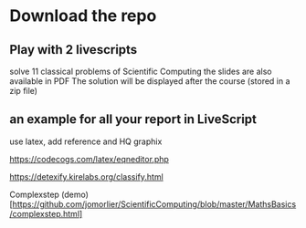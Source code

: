# Download the repo


## Play with 2 livescripts

solve 11 classical problems of Scientific Computing
the slides are also available in PDF
The solution will be displayed after the course (stored in a zip file)

## an example for all your report in LiveScript
use latex, add reference and HQ graphix

https://codecogs.com/latex/eqneditor.php

https://detexify.kirelabs.org/classify.html


Complexstep (demo) [https://github.com/jomorlier/ScientificComputing/blob/master/MathsBasics/complexstep.html]

